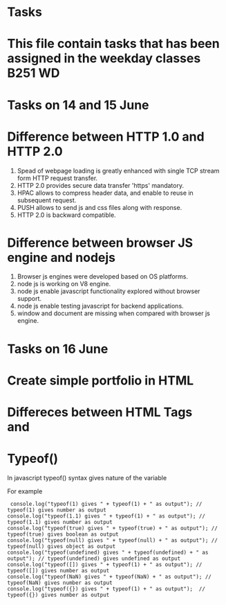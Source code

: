 # Tasks
# This file contain tasks that has been assigned in the weekday classes B251 WD

# Tasks on 14 and 15 June
#  Difference between HTTP 1.0 and HTTP 2.0
1. Spead of webpage loading is greatly enhanced with single TCP stream form HTTP request transfer.
2. HTTP 2.0 provides secure data transfer 'https' mandatory.
3. HPAC allows to compress header data, and enable to reuse in subsequent request.
4. PUSH allows to send js and css files along with response.
5. HTTP 2.0 is backward compatible.

# Difference between browser JS engine and nodejs
1. Browser js engines were developed based on OS platforms.
2. node js is working on V8 engine.
3. node js enable javascript functionality explored without browser support.
4. node js enable testing javascript for backend applications.
5. window and document are missing when compared with browser js engine.

# Tasks on 16 June

# Create simple portfolio in HTML
# Differeces between HTML Tags <div> <article> and <section>
# Typeof()
  In javascript typeof() syntax gives nature of the variable
  
  For example 
  
```
 console.log("typeof(1) gives " + typeof(1) + " as output"); //  typeof(1) gives number as output
console.log("typeof(1.1) gives " + typeof(1) + " as output"); // typeof(1.1) gives number as output
console.log("typeof(true) gives " + typeof(true) + " as output"); // typeof(true) gives boolean as output
console.log("typeof(null) gives " + typeof(null) + " as output"); // typeof(null) gives object as output 
console.log("typeof(undefined) gives " + typeof(undefined) + " as output"); // typeof(undefined) gives undefined as output  
console.log("typeof([]) gives " + typeof(1) + " as output"); // typeof([]) gives number as output  
console.log("typeof(NaN) gives " + typeof(NaN) + " as output"); // typeof(NaN) gives number as output
console.log("typeof({}) gives " + typeof(1) + " as output");  // typeof({}) gives number as output

  ```
  
  
